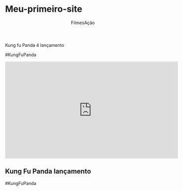 # Meu-primeiro-site

<html lang=”pt-br”>
<header>FilmesAção</header>
<h1></h1>Kung fu Panda 4 lançamento </h1>
<p>#KungFuPanda</p>
<section>
</div>
<iframe width="560" height="315" src="https://www.youtube.com/embed/hI1jyNTMBFI?si=MvG4EMBn3RqHQ0lI"
    title="YouTube video player" frameborder="0"
    allow="accelerometer; autoplay; clipboard-write; encrypted-media; gyroscope; picture-in-picture; web-share"
    referrerpolicy="strict-origin-when-cross-origin" allowfullscreen></iframe>


<title>FilmesAção</title>

<div>
    <h1>Kung Fu Panda lançamento</h1>
    <p>#KungFuPanda</p>
</div>
</section>
</html>